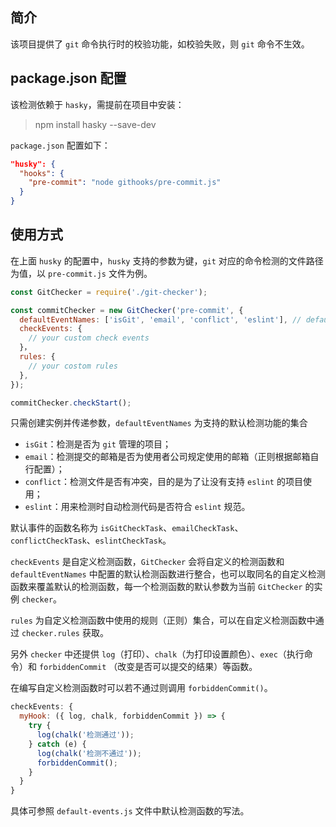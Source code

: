 ## 简介

该项目提供了 `git` 命令执行时的校验功能，如校验失败，则 `git` 命令不生效。

## package.json 配置

该检测依赖于 `hasky`，需提前在项目中安装：

> npm install hasky --save-dev

`package.json` 配置如下：

```json
"husky": {
  "hooks": {
    "pre-commit": "node githooks/pre-commit.js"
  }
}
```

## 使用方式

在上面 `husky` 的配置中，`husky` 支持的参数为键，`git` 对应的命令检测的文件路径为值，以 `pre-commit.js` 文件为例。

```js
const GitChecker = require('./git-checker');

const commitChecker = new GitChecker('pre-commit', {
  defaultEventNames: ['isGit', 'email', 'conflict', 'eslint'], // default event names
  checkEvents: {
    // your custom check events
  }，
  rules: {
    // your costom rules
  },
});

commitChecker.checkStart();
```

只需创建实例并传递参数，`defaultEventNames` 为支持的默认检测功能的集合

- `isGit`：检测是否为 `git` 管理的项目；
- `email`：检测提交的邮箱是否为使用者公司规定使用的邮箱（正则根据邮箱自行配置）；
- `conflict`：检测文件是否有冲突，目的是为了让没有支持 `eslint` 的项目使用；
- `eslint`：用来检测时自动检测代码是否符合 `eslint` 规范。

默认事件的函数名称为 `isGitCheckTask`、`emailCheckTask`、`conflictCheckTask`、`eslintCheckTask`。

`checkEvents` 是自定义检测函数，`GitChecker` 会将自定义的检测函数和 `defaultEventNames` 中配置的默认检测函数进行整合，也可以取同名的自定义检测函数来覆盖默认的检测函数，每一个检测函数的默认参数为当前 `GitChecker` 的实例 `checker`。

`rules` 为自定义检测函数中使用的规则（正则）集合，可以在自定义检测函数中通过 `checker.rules` 获取。

另外 `checker` 中还提供 `log`（打印）、`chalk`（为打印设置颜色）、`exec`（执行命令）和 `forbiddenCommit` （改变是否可以提交的结果）等函数。

在编写自定义检测函数时可以若不通过则调用 `forbiddenCommit()`。

```js
checkEvents: {
  myHook: ({ log, chalk, forbiddenCommit }) => {
    try {
      log(chalk('检测通过'));
    } catch (e) {
      log(chalk('检测不通过'));
      forbiddenCommit();
    }
  }
}
```

具体可参照 `default-events.js` 文件中默认检测函数的写法。
